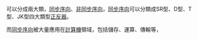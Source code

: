 可以分成兩大類，[同步序向](Digital-Logic-Design/docs/knowledge-network-database-repository/同步序向.md)、[非同步序向](Digital-Logic-Design/docs/knowledge-network-database-repository/非同步序向.md)，[同步序向](Digital-Logic-Design/docs/knowledge-network-database-repository/同步序向.md)可以分類成SR型、D型、T型、JK型四大類型[正反器](Digital-Logic-Design/docs/knowledge-network-database-repository/正反器.md)。

而[同步序向](Digital-Logic-Design/docs/knowledge-network-database-repository/同步序向.md)被大量應用在[計算機](Digital-Logic-Design/docs/knowledge-network-database-repository/計算機.md)領域，包括儲存、運算、傳輸等，